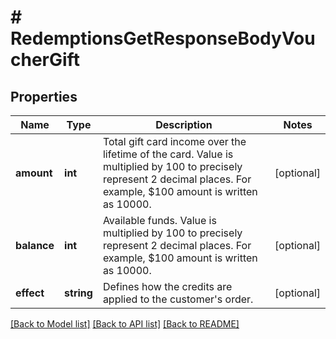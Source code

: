 # # RedemptionsGetResponseBodyVoucherGift

## Properties

Name | Type | Description | Notes
------------ | ------------- | ------------- | -------------
**amount** | **int** | Total gift card income over the lifetime of the card. Value is multiplied by 100 to precisely represent 2 decimal places. For example, $100 amount is written as 10000. | [optional]
**balance** | **int** | Available funds. Value is multiplied by 100 to precisely represent 2 decimal places. For example, $100 amount is written as 10000. | [optional]
**effect** | **string** | Defines how the credits are applied to the customer&#39;s order. | [optional]

[[Back to Model list]](../../README.md#models) [[Back to API list]](../../README.md#endpoints) [[Back to README]](../../README.md)
